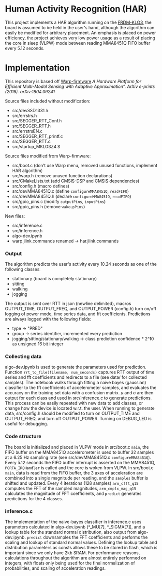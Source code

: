 
# Human Activity Recognition (HAR)
This project implements a HAR algorithm running on the [FRDM-KLO3](https://www.nxp.com/design/design-center/development-boards-and-designs/general-purpose-mcus/freedom-development-platform-for-kinetis-kl03-mcus:FRDM-KL03Z), the board is assumed to be held in the user's hand, although the algorithm can easily be modified for arbitrary placement. An emphasis is placed on power efficiency, the project achieves very low power usage as a result of placing the core in sleep (VLPW) mode between reading MMA8451Q FIFO buffer every 5.12 seconds.

# Implementation

This repository is based off [Warp-firmware](https://github.com/physical-computation/Warp-firmware) <cite>A Hardware Platform for Efficient Multi-Modal Sensing with Adaptive Approximation”. ArXiv e-prints (2018). arXiv:1804.09241</cite>

Source files included without modification:
- src/devSSD1331.h
- src/errstrs.h
- src/SEGGER_RTT_Conf.h
- src/SEGGER_RTT.h
- src/errstrsEN.c
- src/SEGGER_RTT_printf.c
- src/SEGGER_RTT.c
- src/startup_MKLO3Z4.S

Source files modified from Warp-firmware:
- src/boot.c (don't use Warp menu, removed unused functions, implement HAR algorithm)
- src/warp.h (remove unused function declarations)
- src/CMakeLists.txt (add CMSIS-DSP and CMSIS dependencies)
- src/config.h (macro defines)
- src/devMMA8451Q.c (define ```configureMMA8451Q```, ```readFIFO```)
- src/devMMA8451Q.h (declare ```configureMMA8451Q```, ```readFIFO```)
- src/gpio_pins.c (modify ```outputPins```, ```inputPins```)
- src/gpio_pins.h (remove ```wakeupPins```)

New files:
- src/inference.c 
- src/inference.h
- algo-dev.ipynb
- warp.jlink.commands renamed -> har.jlink.commands

### Output
The algorithm predicts the user's activity every 10.24 seconds as one of the following classes: 

- stationary (board is completely stationary)
- sitting 
- walking 
- jogging

The output is sent over RTT in json (newline delimited), macros OUTPUT_TIME, OUTPUT_FREQ, and OUTPUT_POWER (config.h) turn on/off logging of power mode, time series data, and fft coefficients. Predictions are always logged with the following fields:

- type -> "PRED"
- group -> series identifier, incremented every prediction
- jogging/sitting/stationary/walking -> class prediction confidence * 2^10 as unsigned 16 bit integer

### Collecting data
algo-dev.ipynb is used to generate the parameters used for prediction. Function ```rrt_to_file(filename, num_seconds)``` captures RTT output of time series and fft coefficients and redirects to a file (see data/ for collected samples). The notebook walks through fitting a naive bayes (gaussian) classifier to the fft coefficients of accelerometer samples, and evaluates the accuracy on the training set data with a confusion matrix. $\mu$ and $\sigma$ are then output for each class and used in src/inference.c to generate predictions. This process can be easily repeated with new data to add classes, or change how the device is located w.r.t. the user. When running to generate data, src/config.h should be modified to turn on OUTPUT_TIME and OUTPUT_FREQ, and turn off OUTPUT_POWER. Turning on DEBUG_LED is useful for debugging. 

### Code structure
The board is initialized and placed in VLPW mode in src/boot.c ```main```, the FIFO buffer on the MMA8451Q accelerometer is used to buffer 32 samples at a 6.25 Hz sampling rate (see src/devMMA8451Q.c ```configureMMA8451Q```). Every 5.12 seconds the FIFO buffer interrupt is asserted on the MMA8451Q, ```PORTA_IRQHandler``` is called and the core is woken from VLPW. In src/boot.c ```main```, data is read from the FIFO buffer, the 3 axes of acceleration are combined into a single magnitude per reading, and the ```samples``` buffer is shifted and updated. Every 4 iterations (128 samples) 
```arm_cfft_q15``` computes the FFT of the sampled magnitudes, ```arm_cmplx_mag_q15``` calculates the magnitude of FFT coefficients, and ```predict``` generates predictions for the 4 classes. 

### inference.c 
The implementation of the naive-bayes classifier in inference.c uses parameters calculated in algo-dev.ipynb (*_MU[7], *_SIGMA[7]), and a lookup table for the standard normal distribution, also output from algo-dev.ipynb. ```predict``` downsamples the FFT coefficients and performs the scaling and lookup of standard normal values. Defining the lookup table and distribution parameters as consts allows these to be stored in flash, which is important since we only have 2kb SRAM. For performance reasons, calculations throughout the algorithm are almost entirely performed on integers, with floats only being used for the final normalization of probabilities, and scaling of acceleration readings. 